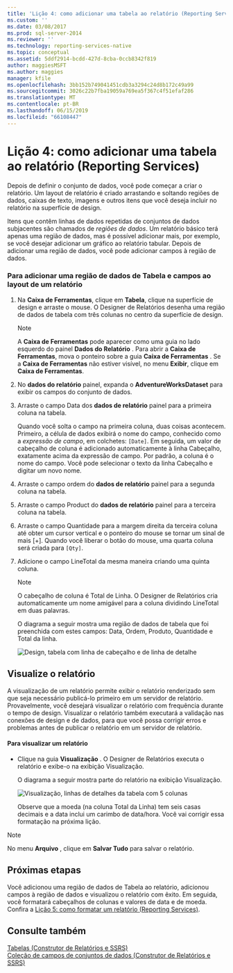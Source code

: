 ```yaml
---
title: 'Lição 4: como adicionar uma tabela ao relatório (Reporting Services) | Microsoft Docs'
ms.custom: ''
ms.date: 03/08/2017
ms.prod: sql-server-2014
ms.reviewer: ''
ms.technology: reporting-services-native
ms.topic: conceptual
ms.assetid: 5ddf2914-bcdd-427d-8cba-0ccb8342f819
author: maggiesMSFT
ms.author: maggies
manager: kfile
ms.openlocfilehash: 3bb152b749041451cdb3a3294c24d8b172c49a99
ms.sourcegitcommit: 3026c22b7fba19059a769ea5f367c4f51efaf286
ms.translationtype: MT
ms.contentlocale: pt-BR
ms.lasthandoff: 06/15/2019
ms.locfileid: "66108447"
---
```

# <a name="lesson-4-adding-a-table-to-the-report-reporting-services"></a>Lição 4: como adicionar uma tabela ao relatório (Reporting Services)
  Depois de definir o conjunto de dados, você pode começar a criar o relatório. Um layout de relatório é criado arrastando e soltando regiões de dados, caixas de texto, imagens e outros itens que você deseja incluir no relatório na superfície de design.  
  
 Itens que contêm linhas de dados repetidas de conjuntos de dados subjacentes são chamados de *regiões de dados*. Um relatório básico terá apenas uma região de dados, mas é possível adicionar mais, por exemplo, se você desejar adicionar um gráfico ao relatório tabular. Depois de adicionar uma região de dados, você pode adicionar campos à região de dados.  
  
### <a name="to-add-a-table-data-region-and-fields-to-a-report-layout"></a>Para adicionar uma região de dados de Tabela e campos ao layout de um relatório  
  
1.  Na **Caixa de Ferramentas**, clique em **Tabela**, clique na superfície de design e arraste o mouse. O Designer de Relatórios desenha uma região de dados de tabela com três colunas no centro da superfície de design.  
  
    > [!NOTE]  
    >  A **Caixa de Ferramentas** pode aparecer como uma guia no lado esquerdo do painel **Dados do Relatório** . Para abrir a **Caixa de Ferramentas**, mova o ponteiro sobre a guia **Caixa de Ferramentas** . Se a **Caixa de Ferramentas** não estiver visível, no menu **Exibir**, clique em **Caixa de Ferramentas**.  
  
2.  No **dados do relatório** painel, expanda o **AdventureWorksDataset** para exibir os campos do conjunto de dados.  
  
3.  Arraste o campo Data dos **dados de relatório** painel para a primeira coluna na tabela.  
  
     Quando você solta o campo na primeira coluna, duas coisas acontecem. Primeiro, a célula de dados exibirá o nome do campo, conhecido como a *expressão de campo*, em colchetes: `[Date]`. Em seguida, um valor de cabeçalho de coluna é adicionado automaticamente à linha Cabeçalho, exatamente acima da expressão de campo. Por padrão, a coluna é o nome do campo. Você pode selecionar o texto da linha Cabeçalho e digitar um novo nome.  
  
4.  Arraste o campo ordem do **dados de relatório** painel para a segunda coluna na tabela.  
  
5.  Arraste o campo Product do **dados de relatório** painel para a terceira coluna na tabela.  
  
6.  Arraste o campo Quantidade para a margem direita da terceira coluna até obter um cursor vertical e o ponteiro do mouse se tornar um sinal de mais [+]. Quando você liberar o botão do mouse, uma quarta coluna será criada para `[Qty]`.  
  
7.  Adicione o campo LineTotal da mesma maneira criando uma quinta coluna.  
  
    > [!NOTE]  
    >  O cabeçalho de coluna é Total de Linha. O Designer de Relatórios cria automaticamente um nome amigável para a coluna dividindo LineTotal em duas palavras.  
  
     O diagrama a seguir mostra uma região de dados de tabela que foi preenchida com estes campos: Data, Ordem, Produto, Quantidade e Total da linha.  
  
     ![Design, tabela com linha de cabeçalho e de linha de detalhe](../../2014/tutorials/media/rs-basictabledetailsdesign.gif "Design, tabela com linha de cabeçalho e de linha de detalhes")  
  
## <a name="preview-your-report"></a>Visualize o relatório  
 A visualização de um relatório permite exibir o relatório renderizado sem que seja necessário publicá-lo primeiro em um servidor de relatório. Provavelmente, você desejará visualizar o relatório com frequência durante o tempo de design. Visualizar o relatório também executará a validação nas conexões de design e de dados, para que você possa corrigir erros e problemas antes de publicar o relatório em um servidor de relatório.  
  
#### <a name="to-preview-a-report"></a>Para visualizar um relatório  
  
-   Clique na guia **Visualização** . O Designer de Relatórios executa o relatório e exibe-o na exibição Visualização.  
  
     O diagrama a seguir mostra parte do relatório na exibição Visualização.  
  
     ![Visualização, linhas de detalhes da tabela com 5 colunas](../../2014/tutorials/media/rs-basictabledetailspreview.gif "Visualização, linhas de detalhes da tabela com 5 colunas")  
  
     Observe que a moeda (na coluna Total da Linha) tem seis casas decimais e a data inclui um carimbo de data/hora. Você vai corrigir essa formatação na próxima lição.  
  
> [!NOTE]  
>  No menu **Arquivo** , clique em **Salvar Tudo** para salvar o relatório.  
  
## <a name="next-steps"></a>Próximas etapas  
 Você adicionou uma região de dados de Tabela ao relatório, adicionou campos à região de dados e visualizou o relatório com êxito. Em seguida, você formatará cabeçalhos de colunas e valores de data e de moeda. Confira a [Lição 5: como formatar um relatório &#40;Reporting Services&#41;](../reporting-services/lesson-5-formatting-a-report-reporting-services.md).  
  
## <a name="see-also"></a>Consulte também  
 [Tabelas &#40;Construtor de Relatórios e SSRS&#41;](report-design/tables-report-builder-and-ssrs.md)   
 [Coleção de campos de conjuntos de dados &#40;Construtor de Relatórios e SSRS&#41;](report-data/dataset-fields-collection-report-builder-and-ssrs.md)  
  
  
